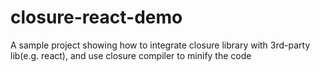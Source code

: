# closure-react-demo
A sample project showing how to integrate closure library with 3rd-party lib(e.g. react), and use closure compiler to minify the code
